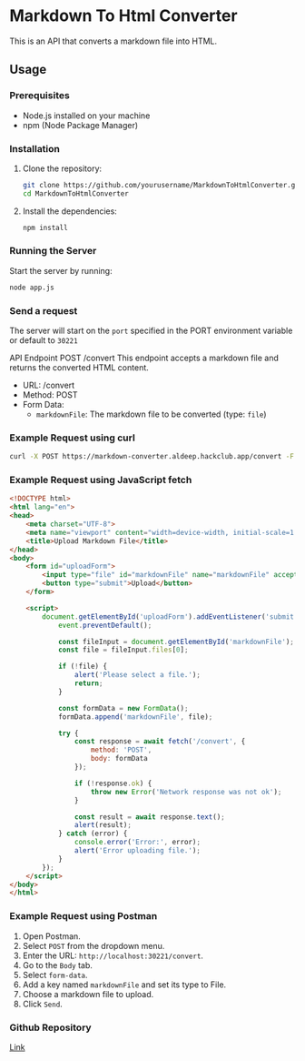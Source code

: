 # Markdown To Html Converter

This is an API that converts a markdown file into HTML.

## Usage

### Prerequisites

- Node.js installed on your machine
- npm (Node Package Manager)

### Installation

1. Clone the repository:
    ```sh
    git clone https://github.com/yourusername/MarkdownToHtmlConverter.git
    cd MarkdownToHtmlConverter
    ```

2. Install the dependencies:
    ```sh
    npm install
    ```

### Running the Server

Start the server by running:
```sh
node app.js
```

### Send a request 
The server will start on the `port` specified in the PORT environment variable or default to `30221`

API Endpoint
POST /convert
This endpoint accepts a markdown file and returns the converted HTML content.

- URL: /convert
- Method: POST
- Form Data:
  - `markdownFile`: The     markdown file to be converted (type: `file`)

### Example Request using curl

```sh
curl -X POST https://markdown-converter.aldeep.hackclub.app/convert -F "markdownFile=@example.md"
```

### Example Request using JavaScript fetch

```html
<!DOCTYPE html>
<html lang="en">
<head>
    <meta charset="UTF-8">
    <meta name="viewport" content="width=device-width, initial-scale=1.0">
    <title>Upload Markdown File</title>
</head>
<body>
    <form id="uploadForm">
        <input type="file" id="markdownFile" name="markdownFile" accept=".md">
        <button type="submit">Upload</button>
    </form>

    <script>
        document.getElementById('uploadForm').addEventListener('submit', async (event) => {
            event.preventDefault();

            const fileInput = document.getElementById('markdownFile');
            const file = fileInput.files[0];

            if (!file) {
                alert('Please select a file.');
                return;
            }

            const formData = new FormData();
            formData.append('markdownFile', file);

            try {
                const response = await fetch('/convert', {
                    method: 'POST',
                    body: formData
                });

                if (!response.ok) {
                    throw new Error('Network response was not ok');
                }

                const result = await response.text();
                alert(result);
            } catch (error) {
                console.error('Error:', error);
                alert('Error uploading file.');
            }
        });
    </script>
</body>
</html>
```

### Example Request using Postman

1. Open Postman.
2. Select `POST` from the dropdown menu.
3. Enter the URL: `http://localhost:30221/convert`.
4. Go to the `Body` tab.
5. Select `form-data`.
6. Add a key named `markdownFile` and set its type to File.
7. Choose a markdown file to upload.
8. Click `Send`.

### Github Repository 
[Link](https://github.com/MohamedAlDeep/MarkdownToHtml_Converter/)

